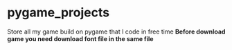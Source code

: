 # pygame_projects
Store all my game build on pygame that I code in free time
**Before download game you need download font file in the same file**
